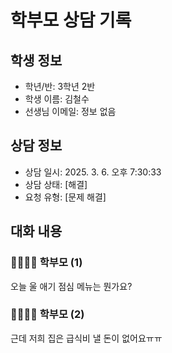 # 학부모 상담 기록

## 학생 정보

- 학년/반: 3학년 2반
- 학생 이름: 김철수
- 선생님 이메일: 정보 없음

## 상담 정보

- 상담 일시: 2025. 3. 6. 오후 7:30:33
- 상담 상태: [해결]
- 요청 유형: [문제 해결]

## 대화 내용

### 👨‍👩‍👧‍👦 학부모 (1)

오늘 울 애기 점심 메뉴는 뭔가요?

### 👨‍👩‍👧‍👦 학부모 (2)

근데 저희 집은 급식비 낼 돈이 없어요ㅠㅠ

